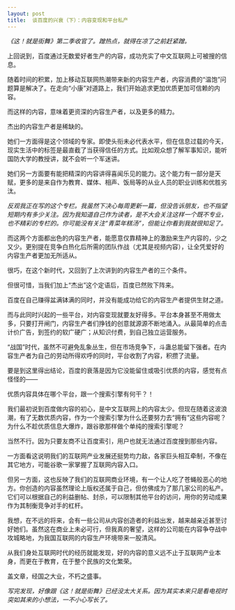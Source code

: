 ```yaml
---
layout: post
title:  谈百度的兴衰（下）：内容变现和平台私产
---
```


*《这！就是街舞》第二季收官了。蹭热点，就得在凉了之前赶紧蹭。*

上回说到，百度通过无数爱好者生产的内容，成功充实了中文互联网上可被搜的信息。

随着时间的积累，加上移动互联网热潮带来新的内容生产者，内容消费的“温饱”问题算是解决了。在走向“小康”对道路上，我们开始追求更加优质更加可信赖的内容。

而这样的内容，意味着更资深的内容生产者，以及更多的精力。

杰出的内容生产者是稀缺的。

她们一方面得是这个领域的专家。即使头衔未必代表水平，但在信息过载的今天，现实生活中的标签是最直截了当获得信任的方式。比如观众想了解军事知识，能听国防大学的教授讲，就不会听一个军迷讲。



她们另一方面要有能把精深的内容讲得喜闻乐见的能力。这个能力有一部分是天赋，更多的是来自作为教育、媒体、相声、饭局等的从业人员的职业训练和优胜劣汰。

*反观我正在写的这个专栏。我虽然下决心每周更新一篇，但没告诉朋友，也不指望短期内有多少关注。因为我知道自己作为读者，是不大会关注这样一个既不专业，也不精彩的专栏的。你可能没有关注“青菜年糕汤”，但能让你看到我就很知足了。*

而这两个方面都出色的内容生产者，能愿意仅靠精神上的激励来生产内容的，少之又少。更别提在竞争白热化后所需的团队作战（尤其是视频内容），让全凭爱好的内容生产者更加无所适从。

很巧，在这个新时代，又回到了上次讲到的内容生产者的三个条件。

但很可惜，当我们加上“杰出”这个定语后，百度已然败下阵来。

百度在自己赚得盆满钵满的同时，并没有能成功给它的内容生产者提供生财之道。



而与此同时兴起的一些平台，对内容变现就要友好得多。平台本身甚至不用做太多，只要打开闸门，内容生产者们挣钱的创意就源源不断地涌入。从最简单的点击计价广告，到签约的软广硬广；从知识付费，到自己独立运营服务。

“战国”时代，虽然不可避免乱象丛生，但在市场竞争下，斗蛊总能留下强者。在内容生产者为自己的劳动所得欢呼的同时，平台收割了内容，积攒了流量。

要是到这里得出结论，百度的衰落是因为它没能留住或吸引优质的内容，感觉有点怪怪的——

优质内容具体在哪个平台，跟一个搜索引擎有何干？！

我们最初说到百度做内容的初心，是中文互联网上的内容太少。但现在随着这波浪潮，有了无数优质内容，作为一个搜索引擎为什么还要努力去“拥有”这些内容呢？为什么不趁优质信息大爆炸，跟谷歌那样做个单纯的搜索引擎呢？



当然不行。因为只要友商不让百度索引，用户也就无法通过百度搜到那些内容。

一方面看这说明我们的互联网产业发展还挺势均力敌，各家巨头相互牵制，不像在其它地方，可能谷歌一家掌握了互联网内容入口。

但另一方面，这也反映了我们的互联网商业环境，有一个让人吃了苍蝇般恶心的地方。你创造的内容虽然理论上版权还属于自己，但仿佛成为了那几家公司的私产。它们可以根据自己的利益删帖、封杀，可以限制其他平台的访问，用你的劳动成果作为其制衡竞争对手的杠杆。

我想，在不远的将来，会有一些公司从内容创造者的利益出发，越来越亲近甚至讨好她们。虽然这在商业上未必可行，但我真的奢望，这样的公司能在内容争夺战中攻城略地，为我国互联网的内容生产环境带来一股清风。

从我们身处互联网时代的经历就能发现，好的内容的意义远不止于互联网产业本身，而更在于教育，在于整个民族的文化繁荣。

盖文章，经国之大业，不朽之盛事。

*写完发现，好像跟《这！就是街舞》已经没太大关系。因为其实本来只是看电视时突如其来的小想法，一不小心写长了。*
